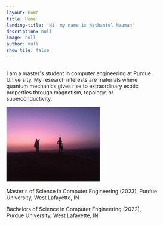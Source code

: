 ```yaml
---
layout: home
title: Home
landing-title: 'Hi, my name is Nathaniel Nauman'
description: null
image: null
author: null
show_tile: false
---
```


<html>
<head>
<meta name="viewport" content="width=device-width, initial-scale=1">
<style>
* {
  box-sizing: border-box;
}

/* Create two unequal columns that floats next to each other */
.column {
  float: left;
  padding: 10px;
  height: 300px; /* Should be removed. Only for demonstration */
}

.left {
  width: 70%;
}

.right {
  width: 30%;
}

/* Clear floats after the columns */
.row:after {
  content: "";
  display: table;
  clear: both;
}
</style>
</head>
<body>

<div class="row">
  <div class="column left">
    <p>I am a master's student in computer engineering at Purdue University. My research interests are materials where quantum mechanics gives rise to extraordinary exotic properties through magnetism, topology, or superconductivity.</p>
  </div>
  <div class="column right">
    <img src="assets/images/sunset.jpg" alt="Nathaniel Nauman" width="250" height="200"> 
  </div>
</div>

</body>
</html>

Master's of Science in Computer Engineering (2023), Purdue University, West Lafayette, IN

Bachelors of Science in Computer Engineering (2022), Purdue University, West Lafayette, IN
